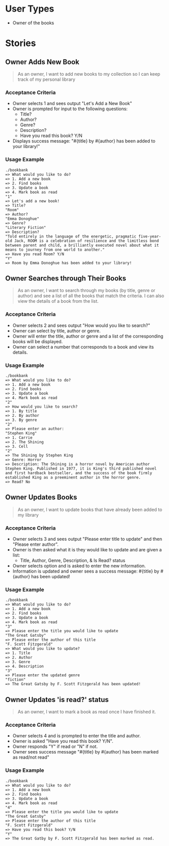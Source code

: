 # User Types

* Owner of the books

# Stories

## Owner Adds New Book

> As an owner, I want to add new books to my collection so I can
> keep track of my personal library

### Acceptance Criteria

* Owner selects 1 and sees output "Let's Add a New Book"
* Owner is prompted for input to the following questions:
  * Title?
  * Author?
  * Genre?
  * Description?
  * Have you read this book? Y/N
* Displays success message: "#{title} by #{author} has been added to your library!"

### Usage Example

    ./bookbank
    => What would you like to do?
    => 1. Add a new book
    => 2. Find books
    => 3. Update a book
    => 4. Mark book as read
    "1"
    => Let's add a new book!
    => Title?
    "Room"
    => Author?
    "Emma Donoghue"
    => Genre?
    "Literary Fiction"
    => Description?
    "Told entirely in the language of the energetic, pragmatic five-year-old Jack, ROOM is a celebration of resilience and the limitless bond between parent and child, a brilliantly executed novel about what it means to journey from one world to another."
    => Have you read Room? Y/N
    "Y"
    => Room by Emma Donoghue has been added to your library!

## Owner Searches through Their Books

> As an owner, I want to search through my books (by title, genre or author) and see a list of
> all the books that match the criteria. I can also view the details of a book from the list.

### Acceptance Criteria

* Owner selects 2 and sees output "How would you like to search?"
* Owner can select by title, author or genre.
* Owner will enter the title, author or genre and a list of the corresponding books
will be displayed.
* Owner can select a number that corresponds to a book and view its details.

### Usage Example

    ./bookbank
    => What would you like to do?
    => 1. Add a new book
    => 2. Find books
    => 3. Update a book
    => 4. Mark book as read
    "2"
    => How would you like to search?
    => 1. By title
    => 2. By author
    => 3. By genre
    "2"
    => Please enter an author:
    "Stephen King"
    => 1. Carrie
    => 2. The Shining
    => 3. Cell
    "2"
    => The Shining by Stephen King
    => Genre: Horror
    => Description: The Shining is a horror novel by American author Stephen King. Published in 1977, it is King's third published novel and first hardback bestseller, and the success of the book firmly established King as a preeminent author in the horror genre.
    => Read? No

## Owner Updates Books

> As an owner, I want to update books that have already been added to my library

### Acceptance Criteria

* Owner selects 3 and sees output "Please enter title to update" and then
"Please enter author".
* Owner is then asked what it is they would like to update and are given a list:
  * Title, Author, Genre, Description, & Is Read? status
* Owner selects option and is asked to enter the new information.
* Information is updated and owner sees a success message: #{title} by #{author} has been updated!

### Usage Example

    ./bookbank
    => What would you like to do?
    => 1. Add a new book
    => 2. Find books
    => 3. Update a book
    => 4. Mark book as read
    "3"
    => Please enter the title you would like to update
    "The Great Gatsby"
    => Please enter the author of this title
    "F. Scott Fitzgerald"
    => What would you like to update?
    => 1. Title
    => 2. Author
    => 3. Genre
    => 4. Description
    "3"
    => Please enter the updated genre
    "fiction"
    => The Great Gatsby by F. Scott Fitzgerald has been updated!

## Owner Updates 'is read?' status

> As an owner, I want to mark a book as read once I have finished it.

### Acceptance Criteria

* Owner selects 4 and is prompted to enter the title and author.
* Owner is asked "Have you read this book? Y/N".
* Owner responds "Y" if read or "N" if not.
* Owner sees success message "#{title} by #{author} has been marked as read/not read"

### Usage Example

    ./bookbank
    => What would you like to do?
    => 1. Add a new book
    => 2. Find books
    => 3. Update a book
    => 4. Mark book as read
    "4"
    => Please enter the title you would like to update
    "The Great Gatsby"
    => Please enter the author of this title
    "F. Scott Fitzgerald"
    => Have you read this book? Y/N
    "Y"
    => The Great Gatby by F. Scott Fitzgerald has been marked as read.
